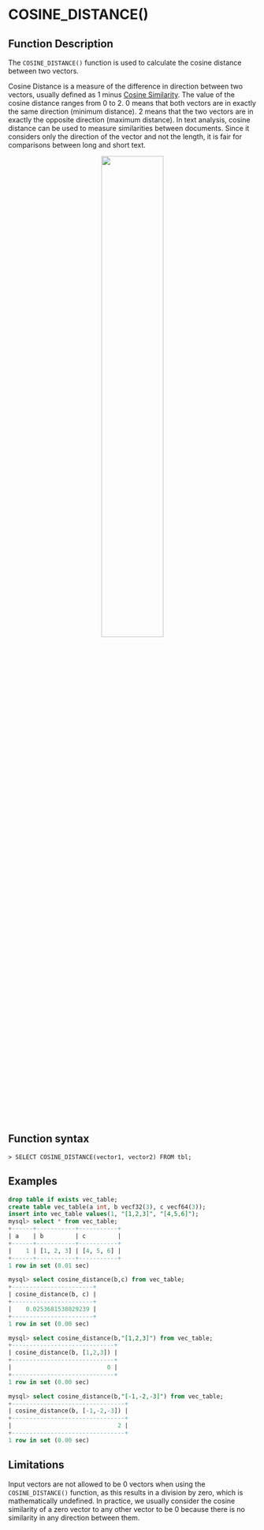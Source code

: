 # COSINE\_DISTANCE()

## Function Description

The `COSINE_DISTANCE()` function is used to calculate the cosine distance between two vectors.

Cosine Distance is a measure of the difference in direction between two vectors, usually defined as 1 minus [Cosine Similarity](cosine_similarity.md). The value of the cosine distance ranges from 0 to 2. 0 means that both vectors are in exactly the same direction (minimum distance). 2 means that the two vectors are in exactly the opposite direction (maximum distance). In text analysis, cosine distance can be used to measure similarities between documents. Since it considers only the direction of the vector and not the length, it is fair for comparisons between long and short text.

<div align="center">
<img src=https://community-shared-data-1308875761.cos.ap-beijing.myqcloud.com/artwork/docs/reference/vector/cosine_distance.png width=50% heigth=50%/>
</div>

## Function syntax

```
> SELECT COSINE_DISTANCE(vector1, vector2) FROM tbl;
```

## Examples

```sql
drop table if exists vec_table;
create table vec_table(a int, b vecf32(3), c vecf64(3));
insert into vec_table values(1, "[1,2,3]", "[4,5,6]");
mysql> select * from vec_table;
+------+-----------+-----------+
| a    | b         | c         |
+------+-----------+-----------+
|    1 | [1, 2, 3] | [4, 5, 6] |
+------+-----------+-----------+
1 row in set (0.01 sec)

mysql> select cosine_distance(b,c) from vec_table;
+-----------------------+
| cosine_distance(b, c) |
+-----------------------+
|    0.0253681538029239 |
+-----------------------+
1 row in set (0.00 sec)

mysql> select cosine_distance(b,"[1,2,3]") from vec_table;
+-----------------------------+
| cosine_distance(b, [1,2,3]) |
+-----------------------------+
|                           0 |
+-----------------------------+
1 row in set (0.00 sec)

mysql> select cosine_distance(b,"[-1,-2,-3]") from vec_table;
+--------------------------------+
| cosine_distance(b, [-1,-2,-3]) |
+--------------------------------+
|                              2 |
+--------------------------------+
1 row in set (0.00 sec)
```

## Limitations

Input vectors are not allowed to be 0 vectors when using the `COSINE_DISTANCE()` function, as this results in a division by zero, which is mathematically undefined. In practice, we usually consider the cosine similarity of a zero vector to any other vector to be 0 because there is no similarity in any direction between them.